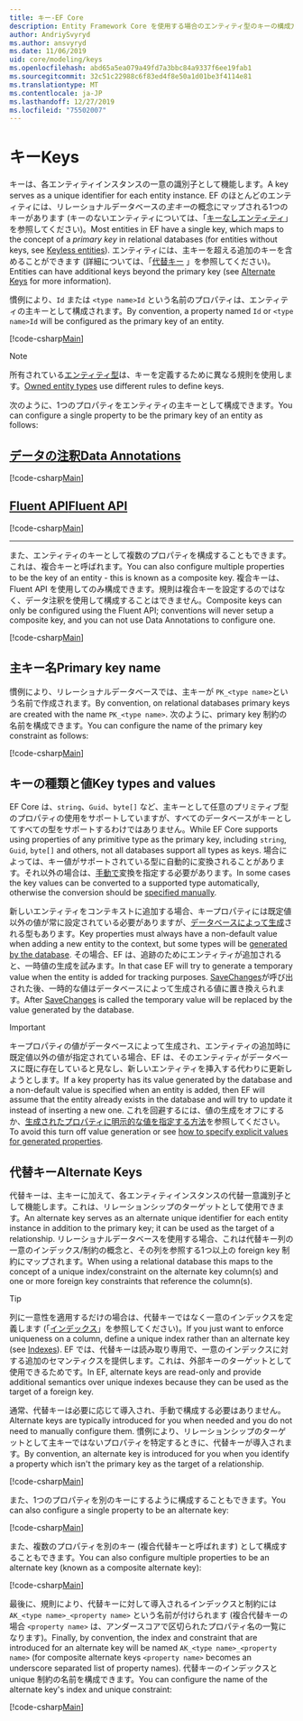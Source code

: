 ```yaml
---
title: キー-EF Core
description: Entity Framework Core を使用する場合のエンティティ型のキーの構成方法
author: AndriySvyryd
ms.author: ansvyryd
ms.date: 11/06/2019
uid: core/modeling/keys
ms.openlocfilehash: abd65a5ea079a49fd7a3bbc84a9337f6ee19fab1
ms.sourcegitcommit: 32c51c22988c6f83ed4f8e50a1d01be3f4114e81
ms.translationtype: MT
ms.contentlocale: ja-JP
ms.lasthandoff: 12/27/2019
ms.locfileid: "75502007"
---
```

# <a name="keys"></a><span data-ttu-id="0186f-103">キー</span><span class="sxs-lookup"><span data-stu-id="0186f-103">Keys</span></span>

<span data-ttu-id="0186f-104">キーは、各エンティティインスタンスの一意の識別子として機能します。</span><span class="sxs-lookup"><span data-stu-id="0186f-104">A key serves as a unique identifier for each entity instance.</span></span> <span data-ttu-id="0186f-105">EF のほとんどのエンティティには、リレーショナルデータベースの*主キー*の概念にマップされる1つのキーがあります (キーのないエンティティについては、「[キーなしエンティティ](xref:core/modeling/keyless-entity-types)」を参照してください)。</span><span class="sxs-lookup"><span data-stu-id="0186f-105">Most entities in EF have a single key, which maps to the concept of a *primary key* in relational databases (for entities without keys, see [Keyless entities](xref:core/modeling/keyless-entity-types)).</span></span> <span data-ttu-id="0186f-106">エンティティには、主キーを超える追加のキーを含めることができます (詳細については、「[代替キー](#alternate-keys) 」を参照してください)。</span><span class="sxs-lookup"><span data-stu-id="0186f-106">Entities can have additional keys beyond the primary key (see [Alternate Keys](#alternate-keys) for more information).</span></span>

<span data-ttu-id="0186f-107">慣例により、`Id` または `<type name>Id` という名前のプロパティは、エンティティの主キーとして構成されます。</span><span class="sxs-lookup"><span data-stu-id="0186f-107">By convention, a property named `Id` or `<type name>Id` will be configured as the primary key of an entity.</span></span>

[!code-csharp[Main](../../../samples/core/Modeling/Conventions/KeyId.cs?name=KeyId&highlight=3,11)]

> [!NOTE]
> <span data-ttu-id="0186f-108">所有されている[エンティティ型](xref:core/modeling/owned-entities)は、キーを定義するために異なる規則を使用します。</span><span class="sxs-lookup"><span data-stu-id="0186f-108">[Owned entity types](xref:core/modeling/owned-entities) use different rules to define keys.</span></span>

<span data-ttu-id="0186f-109">次のように、1つのプロパティをエンティティの主キーとして構成できます。</span><span class="sxs-lookup"><span data-stu-id="0186f-109">You can configure a single property to be the primary key of an entity as follows:</span></span>

## <a name="data-annotationstabdata-annotations"></a>[<span data-ttu-id="0186f-110">データの注釈</span><span class="sxs-lookup"><span data-stu-id="0186f-110">Data Annotations</span></span>](#tab/data-annotations)

[!code-csharp[Main](../../../samples/core/Modeling/DataAnnotations/KeySingle.cs?name=KeySingle&highlight=3)]

## <a name="fluent-apitabfluent-api"></a>[<span data-ttu-id="0186f-111">Fluent API</span><span class="sxs-lookup"><span data-stu-id="0186f-111">Fluent API</span></span>](#tab/fluent-api)

[!code-csharp[Main](../../../samples/core/Modeling/FluentAPI/KeySingle.cs?name=KeySingle&highlight=4)]

***

<span data-ttu-id="0186f-112">また、エンティティのキーとして複数のプロパティを構成することもできます。これは、複合キーと呼ばれます。</span><span class="sxs-lookup"><span data-stu-id="0186f-112">You can also configure multiple properties to be the key of an entity - this is known as a composite key.</span></span> <span data-ttu-id="0186f-113">複合キーは、Fluent API を使用してのみ構成できます。規則は複合キーを設定するのではなく、データ注釈を使用して構成することはできません。</span><span class="sxs-lookup"><span data-stu-id="0186f-113">Composite keys can only be configured using the Fluent API; conventions will never setup a composite key, and you can not use Data Annotations to configure one.</span></span>

[!code-csharp[Main](../../../samples/core/Modeling/FluentAPI/KeyComposite.cs?name=KeyComposite&highlight=4)]

## <a name="primary-key-name"></a><span data-ttu-id="0186f-114">主キー名</span><span class="sxs-lookup"><span data-stu-id="0186f-114">Primary key name</span></span>

<span data-ttu-id="0186f-115">慣例により、リレーショナルデータベースでは、主キーが `PK_<type name>`という名前で作成されます。</span><span class="sxs-lookup"><span data-stu-id="0186f-115">By convention, on relational databases primary keys are created with the name `PK_<type name>`.</span></span> <span data-ttu-id="0186f-116">次のように、primary key 制約の名前を構成できます。</span><span class="sxs-lookup"><span data-stu-id="0186f-116">You can configure the name of the primary key constraint as follows:</span></span>

[!code-csharp[Main](../../../samples/core/Modeling/FluentAPI/KeyName.cs?name=KeyName&highlight=5)]

## <a name="key-types-and-values"></a><span data-ttu-id="0186f-117">キーの種類と値</span><span class="sxs-lookup"><span data-stu-id="0186f-117">Key types and values</span></span>

<span data-ttu-id="0186f-118">EF Core は、`string`、`Guid`、`byte[]` など、主キーとして任意のプリミティブ型のプロパティの使用をサポートしていますが、すべてのデータベースがキーとしてすべての型をサポートするわけではありません。</span><span class="sxs-lookup"><span data-stu-id="0186f-118">While EF Core supports using properties of any primitive type as the primary key, including `string`, `Guid`, `byte[]` and others, not all databases support all types as keys.</span></span> <span data-ttu-id="0186f-119">場合によっては、キー値がサポートされている型に自動的に変換されることがあります。それ以外の場合は、[手動で](xref:core/modeling/value-conversions)変換を指定する必要があります。</span><span class="sxs-lookup"><span data-stu-id="0186f-119">In some cases the key values can be converted to a supported type automatically, otherwise the conversion should be [specified manually](xref:core/modeling/value-conversions).</span></span>

<span data-ttu-id="0186f-120">新しいエンティティをコンテキストに追加する場合、キープロパティには既定値以外の値が常に設定されている必要がありますが、[データベースによって生成](xref:core/modeling/generated-properties)される型もあります。</span><span class="sxs-lookup"><span data-stu-id="0186f-120">Key properties must always have a non-default value when adding a new entity to the context, but some types will be [generated by the database](xref:core/modeling/generated-properties).</span></span> <span data-ttu-id="0186f-121">その場合、EF は、追跡のためにエンティティが追加されると、一時値の生成を試みます。</span><span class="sxs-lookup"><span data-stu-id="0186f-121">In that case EF will try to generate a temporary value when the entity is added for tracking purposes.</span></span> <span data-ttu-id="0186f-122">[SaveChanges](/dotnet/api/Microsoft.EntityFrameworkCore.DbContext.SaveChanges)が呼び出された後、一時的な値はデータベースによって生成される値に置き換えられます。</span><span class="sxs-lookup"><span data-stu-id="0186f-122">After [SaveChanges](/dotnet/api/Microsoft.EntityFrameworkCore.DbContext.SaveChanges) is called the temporary value will be replaced by the value generated by the database.</span></span>

> [!Important]
> <span data-ttu-id="0186f-123">キープロパティの値がデータベースによって生成され、エンティティの追加時に既定値以外の値が指定されている場合、EF は、そのエンティティがデータベースに既に存在していると見なし、新しいエンティティを挿入する代わりに更新しようとします。</span><span class="sxs-lookup"><span data-stu-id="0186f-123">If a key property has its value generated by the database and a non-default value is specified when an entity is added, then EF will assume that the entity already exists in the database and will try to update it instead of inserting a new one.</span></span> <span data-ttu-id="0186f-124">これを回避するには、値の生成をオフにするか、[生成されたプロパティに明示的な値を指定する方法](../saving/explicit-values-generated-properties.md)を参照してください。</span><span class="sxs-lookup"><span data-stu-id="0186f-124">To avoid this turn off value generation or see [how to specify explicit values for generated properties](../saving/explicit-values-generated-properties.md).</span></span>

## <a name="alternate-keys"></a><span data-ttu-id="0186f-125">代替キー</span><span class="sxs-lookup"><span data-stu-id="0186f-125">Alternate Keys</span></span>

<span data-ttu-id="0186f-126">代替キーは、主キーに加えて、各エンティティインスタンスの代替一意識別子として機能します。これは、リレーションシップのターゲットとして使用できます。</span><span class="sxs-lookup"><span data-stu-id="0186f-126">An alternate key serves as an alternate unique identifier for each entity instance in addition to the primary key; it can be used as the target of a relationship.</span></span> <span data-ttu-id="0186f-127">リレーショナルデータベースを使用する場合、これは代替キー列の一意のインデックス/制約の概念と、その列を参照する1つ以上の foreign key 制約にマップされます。</span><span class="sxs-lookup"><span data-stu-id="0186f-127">When using a relational database this maps to the concept of a unique index/constraint on the alternate key column(s) and one or more foreign key constraints that reference the column(s).</span></span>

> [!TIP]
> <span data-ttu-id="0186f-128">列に一意性を適用するだけの場合は、代替キーではなく一意のインデックスを定義します (「[インデックス](indexes.md)」を参照してください)。</span><span class="sxs-lookup"><span data-stu-id="0186f-128">If you just want to enforce uniqueness on a column, define a unique index rather than an alternate key (see [Indexes](indexes.md)).</span></span> <span data-ttu-id="0186f-129">EF では、代替キーは読み取り専用で、一意のインデックスに対する追加のセマンティクスを提供します。これは、外部キーのターゲットとして使用できるためです。</span><span class="sxs-lookup"><span data-stu-id="0186f-129">In EF, alternate keys are read-only and provide additional semantics over unique indexes because they can be used as the target of a foreign key.</span></span>

<span data-ttu-id="0186f-130">通常、代替キーは必要に応じて導入され、手動で構成する必要はありません。</span><span class="sxs-lookup"><span data-stu-id="0186f-130">Alternate keys are typically introduced for you when needed and you do not need to manually configure them.</span></span> <span data-ttu-id="0186f-131">慣例により、リレーションシップのターゲットとして主キーではないプロパティを特定するときに、代替キーが導入されます。</span><span class="sxs-lookup"><span data-stu-id="0186f-131">By convention, an alternate key is introduced for you when you identify a property which isn't the primary key as the target of a relationship.</span></span>

[!code-csharp[Main](../../../samples/core/Modeling/Conventions/AlternateKey.cs?name=AlternateKey&highlight=12)]

<span data-ttu-id="0186f-132">また、1つのプロパティを別のキーにするように構成することもできます。</span><span class="sxs-lookup"><span data-stu-id="0186f-132">You can also configure a single property to be an alternate key:</span></span>

[!code-csharp[Main](../../../samples/core/Modeling/FluentAPI/AlternateKeySingle.cs?name=AlternateKeySingle&highlight=4)]

<span data-ttu-id="0186f-133">また、複数のプロパティを別のキー (複合代替キーと呼ばれます) として構成することもできます。</span><span class="sxs-lookup"><span data-stu-id="0186f-133">You can also configure multiple properties to be an alternate key (known as a composite alternate key):</span></span>

[!code-csharp[Main](../../../samples/core/Modeling/FluentAPI/AlternateKeyComposite.cs?name=AlternateKeyComposite&highlight=4)]

<span data-ttu-id="0186f-134">最後に、規則により、代替キーに対して導入されるインデックスと制約には `AK_<type name>_<property name>` という名前が付けられます (複合代替キーの場合 `<property name>` は、アンダースコアで区切られたプロパティ名の一覧になります)。</span><span class="sxs-lookup"><span data-stu-id="0186f-134">Finally, by convention, the index and constraint that are introduced for an alternate key will be named `AK_<type name>_<property name>` (for composite alternate keys `<property name>` becomes an underscore separated list of property names).</span></span> <span data-ttu-id="0186f-135">代替キーのインデックスと unique 制約の名前を構成できます。</span><span class="sxs-lookup"><span data-stu-id="0186f-135">You can configure the name of the alternate key's index and unique constraint:</span></span>

[!code-csharp[Main](../../../samples/core/Modeling/FluentAPI/AlternateKeyName.cs?name=AlternateKeyName&highlight=5)]
